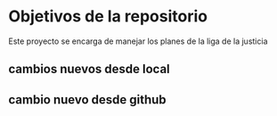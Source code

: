 # Objetivos de la repositorio

Este proyecto se encarga de manejar los planes de la liga de la justicia

## cambios nuevos desde local
## cambio nuevo desde github

